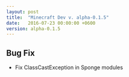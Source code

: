 ```yaml
---
layout: post
title:  "Minecraft Dev v. alpha-0.1.5"
date:   2016-07-23 00:00:00 +0600
version: alpha-0.1.5
---
```


## Bug Fix

* Fix ClassCastException in Sponge modules
